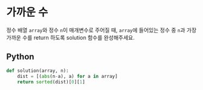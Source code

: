# 가까운 수
정수 배열 `array`와 정수 `n`이 매개변수로 주어질 때, `array`에 들어있는 정수 중 `n`과 가장 가까운 수를 return 하도록 solution 함수를 완성해주세요.

## Python
```python
def solution(array, n):
    dist = [(abs(n-a), a) for a in array]
    return sorted(dist)[0][1]
```